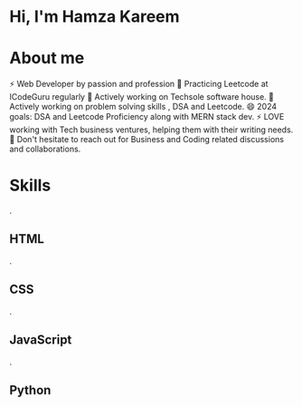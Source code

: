 <html><h1> Hi, I'm Hamza Kareem</h1>
 <h1>About me</h1>
⚡ Web Developer by passion and profession
🌱 Practicing Leetcode at ICodeGuru regularly
🌱 Actively working on Techsole software house.
🌱 Actively working on problem solving skills , DSA and Leetcode.
😄 2024 goals: DSA and Leetcode Proficiency along with MERN stack dev.
⚡ LOVE working with Tech business ventures, helping them with their writing needs.
💬 Don't hesitate to reach out for Business and Coding related discussions and collaborations.

 <h1>Skills</h1>
  <span>.</span><h2>HTML</h2>
  <span>.</span><h2>CSS</h2>
  <span>.</span><h2>JavaScript</h2>
  <span>.</span><h2>Python</h2>
</html>



<!---
Hamza0265/Hamza0265 is a ✨ special ✨ repository because its `README.md` (this file) appears on your GitHub profile.
You can click the Preview link to take a look at your changes.
--->
